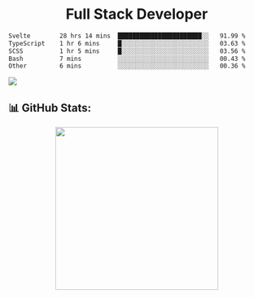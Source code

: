   <h1 align="center" font="bold">
Full Stack Developer 
</h1>


 <!--START_SECTION:waka-->

```txt
Svelte        28 hrs 14 mins  ███████████████████████░░   91.99 %
TypeScript    1 hr 6 mins     █░░░░░░░░░░░░░░░░░░░░░░░░   03.63 %
SCSS          1 hr 5 mins     █░░░░░░░░░░░░░░░░░░░░░░░░   03.56 %
Bash          7 mins          ░░░░░░░░░░░░░░░░░░░░░░░░░   00.43 %
Other         6 mins          ░░░░░░░░░░░░░░░░░░░░░░░░░   00.36 %
```

<!--END_SECTION:waka-->

  <p align="start">
   
<a href="https://linkedin.com/in/Abhishek">
<img src="https://skillicons.dev/icons?i=cpp,java,python,html,css,js,postgres,mongodb,linux,bash,git,github,react,express,nodejs,nextjs,gcp,docker,vscode,postman,powershell,githubactions,&theme=dark&perline=10" />
</a>
</p>



## 📊 GitHub Stats:

 <div align="center">

 <!-- github streak start -->

<img width=320 src="https://github-readme-streak-stats.herokuapp.com/?user=Abhishek9503&layout=compact"  />

<!-- github streak end -->

